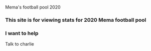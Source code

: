 Mema's football pool 2020

### This site is for viewing stats for 2020 Mema football pool

### I want to help

Talk to charlie
